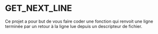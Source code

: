 # GET_NEXT_LINE

Ce projet a pour but de vous faire coder une fonction qui renvoit une ligne
terminée par un retour à la ligne lue depuis un descripteur de fichier.
